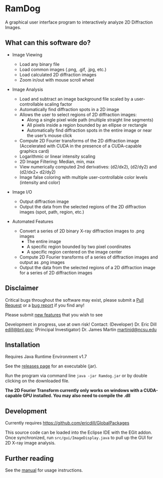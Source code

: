 RamDog
======

A graphical user interface program to interactively analyze 2D Diffraction Images. 

What can this software do?
--------------------------

- Image Viewing
  - Load any binary file
  - Load common images (.png, .gif, .jpg, etc.)
  - Load calculated 2D diffraction images
  - Zoom in/out with mouse scroll wheel

- Image Analysis
  - Load and subtract an image background file scaled by a user-controllable scaling factor <br> 
  - Automatically find diffraction spots in a 2D image
  - Allows the user to select regions of 2D diffraction images:
    - Along a single pixel wide path (multiple straight line segments) 
    - All pixels inside a region bounded by an ellipse or rectangle
    - Automatically find diffraction spots in the entire image or near the user’s mouse click 
  - Compute 2D Fourier transforms of the 2D diffraction image (Accelerated with CUDA in the 
    presence of a CUDA-capable graphics card) 
  - Logarithmic or linear intensity scaling
  - 2D Image Filtering: Median, min, max 
  - View numerically computed 2nd derivatives: (d2/dx2), (d2/dy2) and (d2/dx2+ d2/dy2)
  - Image false coloring with multiple user-controllable color levels (intensity and color)

- Image I/O
  - Output diffraction image
  - Output the data from the selected regions of the 2D diffraction images (spot, path, region, etc.)

- Automated Features
  - Convert a series of 2D binary X-ray diffraction images to .png images
    - The entire image
    - A specific region bounded by two pixel coordinates
    - A specific region centered on the image center
  - Compute 2D Fourier transforms of a series of diffraction images and output as .png images
  - Output the data from the selected regions of a 2D diffraction image for a series of 2D diffraction images

Disclaimer
----------
Critical bugs throughout the software may exist, please submit a [Pull Request](https://github.com/TheMartinLab/RamDog/pulls) or a [bug report](https://github.com/TheMartinLab/RamDog/issues) if you find any!

Please submit [new features](https://github.com/TheMartinLab/RamDog/issues) that you wish to see

Development in progress, use at own risk! Contact: (Developer) Dr. Eric Dill edill@bnl.gov; 
(Principal Investigator) Dr. James Martin martinjd@ncsu.edu

Installation
------------
Requires Java Runtime Environment v1.7

See the [releases page](https://github.com/TheMartinLab/RamDog/releases) for an executable (jar).

Run the program via command line `java -jar Ramdog.jar` or by double clicking on the downloaded file.

**The 2D Fourier Transform currently only works on windows with a CUDA-capable GPU installed.  You may also need to compile the .dll**

Development
-----------
Currently requires https://github.com/ericdill/GlobalPackages 

This source code can be loaded into the Eclipse IDE with the EGit addon.  Once synchronized, run 
`src/gui/ImageDisplay.java` to pull up the GUI for 2D X-ray image analysis.  

Further reading
---------------
See the [manual](https://github.com/TheMartinLab/RamDog/raw/master/doc/Manual.pdf) for usage instructions.

